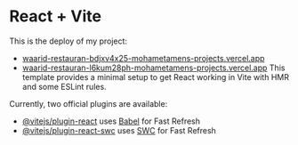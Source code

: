 # React + Vite
This is the deploy of my project:
- [waarid-restauran-bdjxv4x25-mohametamens-projects.vercel.app](https://waarid-restauran-bdjxv4x25-mohametamens-projects.vercel.app)
- [waarid-restauran-l6kum28ph-mohametamens-projects.vercel.app](http://waarid-restauran-l6kum28ph-mohametamens-projects.vercel.app)
This template provides a minimal setup to get React working in Vite with HMR and some ESLint rules.

Currently, two official plugins are available:

- [@vitejs/plugin-react](https://github.com/vitejs/vite-plugin-react/blob/main/packages/plugin-react/README.md) uses [Babel](https://babeljs.io/) for Fast Refresh
- [@vitejs/plugin-react-swc](https://github.com/vitejs/vite-plugin-react-swc) uses [SWC](https://swc.rs/) for Fast Refresh
